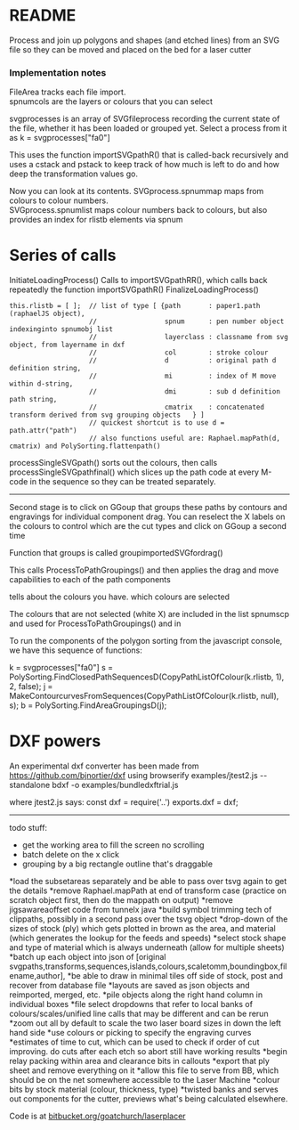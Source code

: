 # README #

Process and join up polygons and shapes (and etched lines) from an SVG file so they can be moved and placed on the bed for a laser cutter


### Implementation notes

FileArea tracks each file import.  
spnumcols are the layers or colours that you can select

svgprocesses is an array of SVGfileprocess recording the current state of the file, whether it has been loaded or grouped yet.
Select a process from it as k = svgprocesses["fa0"]

This uses the function importSVGpathR() that is called-back recursively and uses a cstack and pstack to keep track of how much is left to do and how deep the transformation values go.

Now you can look at its contents.
SVGprocess.spnummap maps from colours to colour numbers.  
SVGprocess.spnumlist maps colour numbers back to colours, but also provides an index for rlistb elements via spnum

# Series of calls
InitiateLoadingProcess()
Calls to importSVGpathRR(), which calls back repeatedly the function importSVGpathR()
FinalizeLoadingProcess()


    this.rlistb = [ ];  // list of type [ {path       : paper1.path (raphaelJS object), 
                        //                 spnum      : pen number object indexinginto spnumobj list
                        //                 layerclass : classname from svg object, from layername in dxf
                        //                 col        : stroke colour
                        //                 d          : original path d definition string, 
                        //                 mi         : index of M move within d-string, 
                        //                 dmi        : sub d definition path string, 
                        //                 cmatrix    : concatenated transform derived from svg grouping objects   } ]
                        // quickest shortcut is to use d = path.attr("path")
                        // also functions useful are: Raphael.mapPath(d, cmatrix) and PolySorting.flattenpath()


processSingleSVGpath() sorts out the colours, then calls processSingleSVGpathfinal() which slices up the path code at every M-code in the sequence so they can be treated separately.

-----

Second stage is to click on GGoup that groups these paths by contours and engravings for individual component drag.  You can reselect the X labels on the colours to control which are the cut types and click on GGoup a second time

Function that groups is called groupimportedSVGfordrag()

This calls ProcessToPathGroupings() and then applies the drag and move capabilities to each of the path components

tells about the colours you have.  which colours are selected

The colours that are not selected (white X) are included in the list spnumscp and used for ProcessToPathGroupings() and in 


To run the components of the polygon sorting from the javascript console, we have this sequence of functions:

k = svgprocesses["fa0"]
s = PolySorting.FindClosedPathSequencesD(CopyPathListOfColour(k.rlistb, 1), 2, false); 
j = MakeContourcurvesFromSequences(CopyPathListOfColour(k.rlistb, null), s); 
b = PolySorting.FindAreaGroupingsD(j); 


# DXF powers

An experimental dxf converter has been made from https://github.com/bjnortier/dxf using 
    browserify examples/jtest2.js --standalone bdxf -o examples/bundledxftrial.js 

where jtest2.js says: 
    const dxf = require('..')
    exports.dxf = dxf; 




----------------
todo stuff:
* get the working area to fill the screen no scrolling
* batch delete on the x click
* grouping by a big rectangle outline that's draggable

*load the subsetareas separately and be able to pass over tsvg again to get the details
*remove Raphael.mapPath at end of transform case (practice on scratch object first, then do the mappath on output)
*remove jigsawareaoffset code from tunnelx java
*build symbol trimming tech of clippaths, possibly in a second pass over the tsvg object
*drop-down of the sizes of stock (ply) which gets plotted in brown as the area, and material (which generates the lookup for the feeds and speeds)
*select stock shape and type of material which is always underneath (allow for multiple sheets)
*batch up each object into json of [original svgpaths,transforms,sequences,islands,colours,scaletomm,boundingbox,filename,author], 
*be able to draw in minimal tiles off side of stock, post and recover from database file
*layouts are saved as json objects and reimported, merged, etc.
*pile objects along the right hand column in individual boxes
*file select dropdowns that refer to local banks of colours/scales/unified line calls that may be different and can be rerun
*zoom out all by default to scale the two laser board sizes in down the left hand side
*use colours or picking to specify the engraving curves
*estimates of time to cut, which can be used to check if order of cut improving.  do cuts after each etch so abort still have working results
*begin relay packing within area and clearance bits in callouts
*export that ply sheet and remove everything on it
*allow this file to serve from BB, which should be on the net somewhere accessible to the Laser Machine
*colour bits by stock material (colour, thickness, type)
*twisted banks and serves out components for the cutter, previews what's being calculated elsewhere.  




<p>Code is at <a href="https://bitbucket.org/goatchurch/laserplacer">bitbucket.org/goatchurch/laserplacer</a></p>
